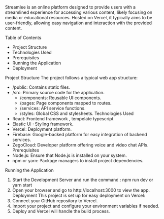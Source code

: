 Streamlee is an online platform designed to provide users with a streamlined experience for accessing various content, likely focusing on media or educational resources. Hosted on Vercel, it typically aims to be user-friendly, allowing easy navigation and interaction with the provided content.


Table of Contents
* Project Structure
* Technologies Used
* Prerequisites
* Running the Application
* Deployment


Project Structure
The project follows a typical web app structure:
* /public: Contains static files.
* /src: Primary source code for the application.
   * /components: Reusable UI components.
   * /pages: Page components mapped to routes.
   * /services: API service functions.
   * /styles: Global CSS and stylesheets.
Technologies Used
* React: Frontend framework , tempelate typescript
* Elastic UI : Styling framework.
* Vercel: Deployment platform.
* Firebase: Google-backed platform for easy integration of backend services.
* ZegoCloud: Developer platform offering voice and video chat APIs.
Prerequisites
* Node.js: Ensure that Node.js is installed on your system.
* npm or yarn: Package managers to install project dependencies.


Running the Application
1. Start the Development Server and run the command : npm run dev or yarn start
2. Open your browser and go to http://localhost:3000 to view the app.
Deployment
This project is set up for easy deployment on Vercel:
3. Connect your GitHub repository to Vercel.
4. Import your project and configure your environment variables if needed.
5. Deploy and Vercel will handle the build process.
